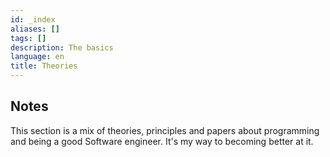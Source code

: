 ```yaml
---
id: _index
aliases: []
tags: []
description: The basics
language: en
title: Theories
---
```


## Notes

This section is a mix of theories, principles and papers about programming and
being a good Software engineer. It's my way to becoming better at it.
